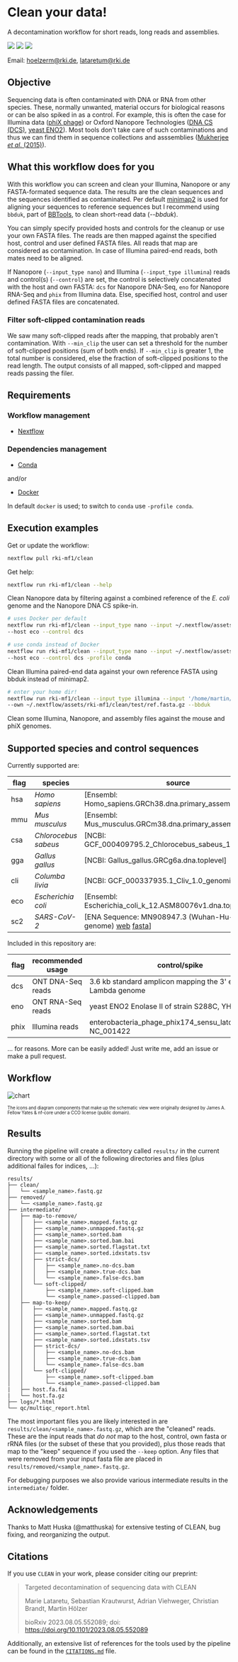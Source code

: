 # Clean your data!

A decontamination workflow for short reads, long reads and assemblies.

![](https://img.shields.io/badge/nextflow-21.04.0-brightgreen)
![](https://img.shields.io/badge/uses-docker-blue.svg)
![](https://img.shields.io/badge/uses-conda-yellow.svg)

Email: hoelzerm@rki.de, lataretum@rki.de

## Objective

Sequencing data is often contaminated with DNA or RNA from other species. These, normally unwanted, material occurs for biological reasons or can be also spiked in as a control. For example, this is often the case for Illumina data ([phiX phage](https://environmentalmicrobiome.biomedcentral.com/articles/10.1186/1944-3277-10-18)) or Oxford Nanopore
Technologies ([DNA CS (DCS)](https://assets.ctfassets.net/hkzaxo8a05x5/2IX56YmF5ug0kAQYoAg2Uk/159523e326b1b791e3b842c4791420a6/DNA_CS.txt), [yeast ENO2](https://www.yeastgenome.org/locus/S000001217)). Most tools don't take care of such contaminations and thus we can find them in sequence collections and asssemblies ([Mukherjee _et al_. (2015)](https://environmentalmicrobiome.biomedcentral.com/articles/10.1186/1944-3277-10-18)).

## What this workflow does for you

With this workflow you can screen and clean your Illumina, Nanopore or any FASTA-formated sequence data. The results are the clean sequences and the sequences identified as contaminated.
Per default [minimap2](https://github.com/lh3/minimap2) is used for aligning your sequences to reference sequences but I recommend using `bbduk`, part of [BBTools](https://github.com/BioInfoTools/BBMap), to clean short-read data (_--bbduk_).

You can simply specify provided hosts and controls for the cleanup or use your own FASTA files. The reads are then mapped against the specified host, control and user defined FASTA files. All reads that map are considered as contamination. In case of Illumina paired-end reads, both mates need to be aligned.

If Nanopore (`--input_type nano`) and Illumina (`--input_type illumina`) reads and control(s) (`--control`) are set, the control is selectively concatenated with the host and own FASTA: `dcs` for Nanopore DNA-Seq, `eno` for Nanopore RNA-Seq and `phix` from Illumina data.
Else, specified host, control and user defined FASTA files are concatenated.

### Filter soft-clipped contamination reads

We saw many soft-clipped reads after the mapping, that probably aren't contamination. With `--min_clip` the user can set a threshold for the number of soft-clipped positions (sum of both ends). If `--min_clip` is greater 1, the total number is considered, else the fraction of soft-clipped positions to the read length. The output consists of all mapped, soft-clipped and mapped reads passing the filer.

## Requirements

### Workflow management

- [Nextflow](https://www.nextflow.io/docs/latest/getstarted.html#installation)

### Dependencies management

- [Conda](https://docs.conda.io/en/latest/miniconda.html)

and/or

- [Docker](https://docs.docker.com/get-docker/)

In default `docker` is used; to switch to `conda` use `-profile conda`.

## Execution examples

Get or update the workflow:

```bash
nextflow pull rki-mf1/clean
```

Get help:

```bash
nextflow run rki-mf1/clean --help
```

Clean Nanopore data by filtering against a combined reference of the _E. coli_ genome and the Nanopore DNA CS spike-in.

```bash
# uses Docker per default
nextflow run rki-mf1/clean --input_type nano --input ~/.nextflow/assets/rki-mf1/clean/test/nanopore.fastq.gz \
--host eco --control dcs

# use conda instead of Docker
nextflow run rki-mf1/clean --input_type nano --input ~/.nextflow/assets/rki-mf1/clean/test/nanopore.fastq.gz \
--host eco --control dcs -profile conda
```

Clean Illumina paired-end data against your own reference FASTA using bbduk instead of minimap2.

```bash
# enter your home dir!
nextflow run rki-mf1/clean --input_type illumina --input '/home/martin/.nextflow/assets/rki-mf1/clean/test/illumina*.R{1,2}.fastq.gz' \
--own ~/.nextflow/assets/rki-mf1/clean/test/ref.fasta.gz --bbduk
```

Clean some Illumina, Nanopore, and assembly files against the mouse and phiX genomes.

## Supported species and control sequences

Currently supported are:

|flag | species | source|
|-----|---------|-------|
|hsa  | _Homo sapiens_       | [Ensembl: Homo_sapiens.GRCh38.dna.primary_assembly] |
|mmu  | _Mus musculus_       | [Ensembl: Mus_musculus.GRCm38.dna.primary_assembly] |
|csa  | _Chlorocebus sabeus_ | [NCBI: GCF_000409795.2_Chlorocebus_sabeus_1.1_genomic] |
|gga  | _Gallus gallus_      | [NCBI: Gallus_gallus.GRCg6a.dna.toplevel] |
|cli  | _Columba livia_      | [NCBI: GCF_000337935.1_Cliv_1.0_genomic] |
|eco  | _Escherichia coli_   | [Ensembl: Escherichia_coli_k_12.ASM80076v1.dna.toplevel] |
|sc2  | _SARS-CoV-2_         | [ENA Sequence: MN908947.3 (Wuhan-Hu-1 complete genome) [web](https://www.ebi.ac.uk/ena/browser/view/MN908947.3) [fasta](https://www.ebi.ac.uk/ena/browser/api/fasta/MN908947.3?download=true)] |

Included in this repository are:

|flag | recommended usage | control/spike | source |
|-----|-|---------|-------|
| dcs | ONT DNA-Seq reads |3.6 kb standard amplicon mapping the 3' end of the Lambda genome| https://assets.ctfassets.net/hkzaxo8a05x5/2IX56YmF5ug0kAQYoAg2Uk/159523e326b1b791e3b842c4791420a6/DNA_CS.txt |
| eno | ONT RNA-Seq reads |yeast ENO2 Enolase II of strain S288C, YHR174W| https://raw.githubusercontent.com/rki-mf1/clean/master/controls/S288C_YHR174W_ENO2_coding.fsa |
| phix| Illumina reads |enterobacteria_phage_phix174_sensu_lato_uid14015, NC_001422| ftp://ftp.ncbi.nlm.nih.gov/genomes/Viruses/enterobacteria_phage_phix174_sensu_lato_uid14015/NC_001422.fna |

... for reasons. More can be easily added! Just write me, add an issue or make a pull request.

## Workflow

![chart](figures/clean_workflow_latest.png)

<sub><sub>The icons and diagram components that make up the schematic view were originally designed by James A. Fellow Yates & nf-core under a CCO license (public domain).</sub></sub>

## Results

Running the pipeline will create a directory called `results/` in the current directory with some or all of the following directories and files (plus additional failes for indices, ...):

```text
results/
├── clean/
│   └── <sample_name>.fastq.gz
├── removed/
│   └── <sample_name>.fastq.gz
├── intermediate/
│   ├── map-to-remove/
│   │   ├── <sample_name>.mapped.fastq.gz
│   │   ├── <sample_name>.unmapped.fastq.gz
│   │   ├── <sample_name>.sorted.bam
│   │   ├── <sample_name>.sorted.bam.bai
│   │   ├── <sample_name>.sorted.flagstat.txt
│   │   ├── <sample_name>.sorted.idxstats.tsv
│   │   ├── strict-dcs/
│   │   │   ├── <sample_name>.no-dcs.bam
│   │   │   ├── <sample_name>.true-dcs.bam
│   │   │   └── <sample_name>.false-dcs.bam
│   │   └── soft-clipped/
│   │       ├── <sample_name>.soft-clipped.bam
│   │       └── <sample_name>.passed-clipped.bam
│   ├── map-to-keep/
│   │   ├── <sample_name>.mapped.fastq.gz
│   │   ├── <sample_name>.unmapped.fastq.gz
│   │   ├── <sample_name>.sorted.bam
│   │   ├── <sample_name>.sorted.bam.bai
│   │   ├── <sample_name>.sorted.flagstat.txt
│   │   ├── <sample_name>.sorted.idxstats.tsv
│   │   ├── strict-dcs/
│   │   │   ├── <sample_name>.no-dcs.bam
│   │   │   ├── <sample_name>.true-dcs.bam
│   │   │   └── <sample_name>.false-dcs.bam
│   │   └── soft-clipped/
│   │       ├── <sample_name>.soft-clipped.bam
│   │       └── <sample_name>.passed-clipped.bam
|   ├── host.fa.fai
|   └── host.fa.gz
├── logs/*.html
└── qc/multiqc_report.html
```

The most important files you are likely interested in are `results/clean/<sample_name>.fastq.gz`, which are the "cleaned" reads. These are the input reads that *do not* map to the host, control, own fasta or rRNA files (or the subset of these that you provided), plus those reads that map to the "keep" sequence if you used the `--keep` option. Any files that were removed from your input fasta file are placed in `results/removed/<sample_name>.fastq.gz`.

For debugging purposes we also provide various intermediate results in the `intermediate/` folder.

## Acknowledgements

Thanks to Matt Huska (@matthuska) for extensive testing of CLEAN, bug fixing, and reorganizing the output.

## Citations

If you use `CLEAN` in your work, please consider citing our preprint:

> Targeted decontamination of sequencing data with CLEAN
>
> Marie Lataretu, Sebastian Krautwurst, Adrian Viehweger, Christian Brandt, Martin Hölzer
>
> bioRxiv 2023.08.05.552089; doi: https://doi.org/10.1101/2023.08.05.552089

Additionally, an extensive list of references for the tools used by the pipeline can be found in the [`CITATIONS.md`](CITATIONS.md) file.
